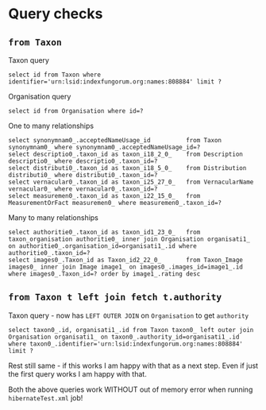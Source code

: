 # Query checks

## `from Taxon`

Taxon query

```
select id from Taxon where identifier='urn:lsid:indexfungorum.org:names:808884' limit ?
```

Organisation query

```
select id from Organisation where id=?
```

One to many relationships
```
select synonymnam0_.acceptedNameUsage_id          from Taxon synonymnam0_ where synonymnam0_.acceptedNameUsage_id=?
select descriptio0_.taxon_id as taxon_i18_2_0_    from Description descriptio0_ where descriptio0_.taxon_id=?
select distributi0_.taxon_id as taxon_i18_5_0_    from Distribution distributi0_ where distributi0_.taxon_id=?
select vernacular0_.taxon_id as taxon_i25_27_0_   from VernacularName vernacular0_ where vernacular0_.taxon_id=?
select measuremen0_.taxon_id as taxon_i22_15_0_   from MeasurementOrFact measuremen0_ where measuremen0_.taxon_id=?
```

Many to many relationships
```
select authoritie0_.taxon_id as taxon_id1_23_0_   from taxon_organisation authoritie0_ inner join Organisation organisati1_ on authoritie0_.organisation_id=organisati1_.id where authoritie0_.taxon_id=?
select images0_.Taxon_id as Taxon_id2_22_0_       from Taxon_Image images0_ inner join Image image1_ on images0_.images_id=image1_.id where images0_.Taxon_id=? order by image1_.rating desc
```

## `from Taxon t left join fetch t.authority`

Taxon query - now has `LEFT OUTER JOIN` on `Organisation` to get `authority`

```
select taxon0_.id, organisati1_.id from Taxon taxon0_ left outer join Organisation organisati1_ on taxon0_.authority_id=organisati1_.id where taxon0_.identifier='urn:lsid:indexfungorum.org:names:808884' limit ?
```

Rest still same - if this works I am happy with that as a next step. Even if just the first query works I am happy with that.

Both the above queries work WITHOUT out of memory error when running `hibernateTest.xml` job!
